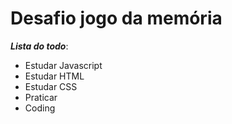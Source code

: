 # Desafio jogo da memória

**_Lista do todo_**:
- Estudar Javascript
- Estudar HTML
- Estudar CSS
- Praticar
- Coding
